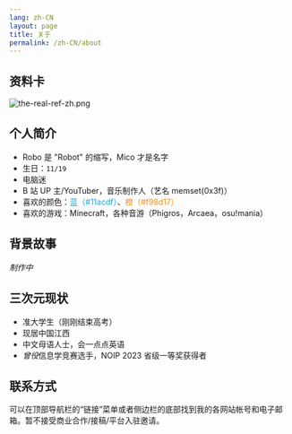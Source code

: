 ```yaml
---
lang: zh-CN
layout: page
title: 关于
permalink: /zh-CN/about
---
```


## 资料卡

![the-real-ref-zh.png](https://static.robomico.cn/brand/the-real-ref-zh.png)

## 个人简介

- Robo 是 "Robot" 的缩写，Mico 才是名字
- 生日：`11/19`
- 电脑迷
- B 站 UP 主/YouTuber，音乐制作人（艺名 memset(0x3f)）
- 喜欢的颜色：<font color="#11acdf">蓝（#11acdf）</font>、<font color="#f98d17">橙（#f98d17）</font>
- 喜欢的游戏：Minecraft，各种音游（Phigros，Arcaea，osu!mania）

## 背景故事

*制作中*

## 三次元现状

- 准大学生（刚刚结束高考）
- 现居中国江西
- 中文母语人士，会一点点英语
- *曾役*信息学竞赛选手，NOIP 2023 省级一等奖获得者

## 联系方式

可以在顶部导航栏的“链接”菜单或者侧边栏的底部找到我的各网站帐号和电子邮箱。暂不接受商业合作/接稿/平台入驻邀请。
